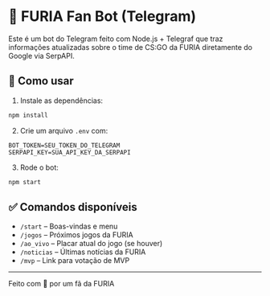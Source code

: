# 🤖 FURIA Fan Bot (Telegram)

Este é um bot do Telegram feito com Node.js + Telegraf que traz informações atualizadas sobre o time de CS:GO da FURIA diretamente do Google via SerpAPI.

## 🔧 Como usar

1. Instale as dependências:
```bash
npm install
```

2. Crie um arquivo `.env` com:
```
BOT_TOKEN=SEU_TOKEN_DO_TELEGRAM
SERPAPI_KEY=SUA_API_KEY_DA_SERPAPI
```

3. Rode o bot:
```bash
npm start
```

## ✅ Comandos disponíveis

- `/start` – Boas-vindas e menu
- `/jogos` – Próximos jogos da FURIA
- `/ao_vivo` – Placar atual do jogo (se houver)
- `/noticias` – Últimas notícias da FURIA
- `/mvp` – Link para votação de MVP

---
Feito com 💛 por  um fã da FURIA 
